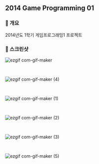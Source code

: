 
## 2014 Game Programming 01

### 🙈 개요

2014년도 1학기 게임프로그래밍1 프로젝트



### 🧐 스크린샷

![ezgif com-gif-maker](https://user-images.githubusercontent.com/60123221/115150892-51f52380-a0a5-11eb-8943-50b1077c6b8d.gif)


<br/>



![ezgif com-gif-maker (4)](https://user-images.githubusercontent.com/60123221/115151068-47875980-a0a6-11eb-9832-8542e94e3fcd.gif)



<br/>


![ezgif com-gif-maker (1)](https://user-images.githubusercontent.com/60123221/115150968-be702280-a0a5-11eb-8b0f-ba157066f568.gif)



<br/>


![ezgif com-gif-maker (2)](https://user-images.githubusercontent.com/60123221/115150999-e8c1e000-a0a5-11eb-8767-bee00511b9cf.gif)



<br/>


![ezgif com-gif-maker (3)](https://user-images.githubusercontent.com/60123221/115151048-30e10280-a0a6-11eb-8bd8-a63d3d95f67f.gif)



<br/>


![ezgif com-gif-maker (5)](https://user-images.githubusercontent.com/60123221/115151105-6980dc00-a0a6-11eb-95ab-0f6f6fc04d35.gif)



